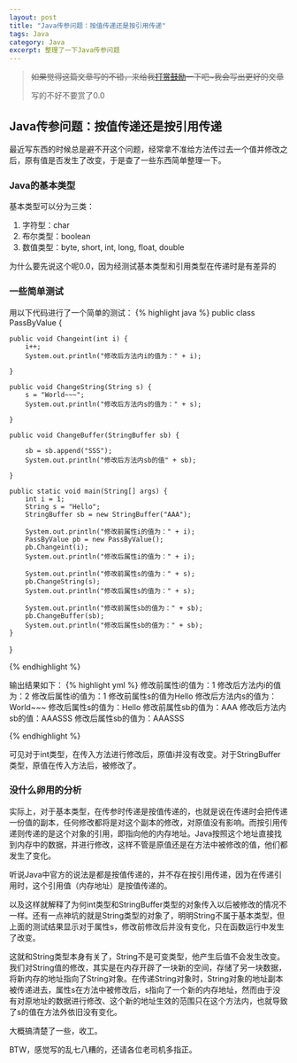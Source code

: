 ```yaml
---
layout: post
title: "Java传参问题：按值传递还是按引用传递"
tags: Java
category: Java
excerpt: 整理了一下Java传参问题
---
```

> ~~如果觉得这篇文章写的不错，来给我[打赏鼓励](https://github.com/miaochiahao/miaochiahao.github.io/blob/master/pictures/alipay.jpg?raw=true)一下吧~我会写出更好的文章~~
>
> 写的不好不要赏了0.0

## Java传参问题：按值传递还是按引用传递

最近写东西的时候总是避不开这个问题，经常拿不准给方法传过去一个值并修改之后，原有值是否发生了改变，于是查了一些东西简单整理一下。

### Java的基本类型
基本类型可以分为三类：  
1. 字符型：char  
2. 布尔类型：boolean  
3. 数值类型：byte, short, int, long, float, double  

为什么要先说这个呢0.0，因为经测试基本类型和引用类型在传递时是有差异的

### 一些简单测试
用以下代码进行了一个简单的测试：
{% highlight java %}
public class PassByValue {

	public void Changeint(int i) {
		i++;
		System.out.println("修改后方法内i的值为：" + i);
	
	}
	
	public void ChangeString(String s) {
		s = "World~~~";
		System.out.println("修改后方法内s的值为：" + s);
	
	}
	
	public void ChangeBuffer(StringBuffer sb) {
	
		sb = sb.append("SSS");
		System.out.println("修改后方法内sb的值" + sb);
	
	}
	
	public static void main(String[] args) {
		int i = 1;
		String s = "Hello";
		StringBuffer sb = new StringBuffer("AAA");
	
		System.out.println("修改前属性i的值为：" + i);
		PassByValue pb = new PassByValue();
		pb.Changeint(i);
		System.out.println("修改后属性i的值为：" + i);
	
		System.out.println("修改前属性s的值为：" + s);
		pb.ChangeString(s);
		System.out.println("修改后属性s的值为：" + s);
	
		System.out.println("修改前属性sb的值为：" + sb);
		pb.ChangeBuffer(sb);
		System.out.println("修改后属性sb的值为：" + sb);
	}

}

{% endhighlight %}

输出结果如下：
{% highlight yml %}
修改前属性i的值为：1
修改后方法内i的值为：2
修改后属性i的值为：1
修改前属性s的值为Hello
修改后方法内s的值为：World~~~
修改后属性s的值为：Hello
修改前属性sb的值为：AAA
修改后方法内sb的值：AAASSS
修改后属性sb的值为：AAASSS

{% endhighlight %}

可见对于int类型，在传入方法进行修改后，原值i并没有改变。对于StringBuffer类型，原值在传入方法后，被修改了。

### 没什么卵用的分析

实际上，对于基本类型，在传参时传递是按值传递的，也就是说在传递时会把传递一份值的副本，任何修改都将是对这个副本的修改，对原值没有影响。而按引用传递则传递的是这个对象的引用，即指向他的内存地址。Java按照这个地址直接找到内存中的数据，并进行修改，这样不管是原值还是在方法中被修改的值，他们都发生了变化。

听说Java中官方的说法是都是按值传递的，并不存在按引用传递，因为在传递引用时，这个引用值（内存地址）是按值传递的。

以及这样就解释了为何int类型和StringBuffer类型的对象传入以后被修改的情况不一样。还有一点神坑的就是String类型的对象了，明明String不属于基本类型，但上面的测试结果显示对于属性s，修改前修改后并没有变化，只在函数运行中发生了改变。

这就和String类型本身有关了，String不是可变类型，他产生后值不会发生改变。我们对String值的修改，其实是在内存开辟了一块新的空间，存储了另一块数据，将新内存的地址指向了String对象。在传递String对象时，String对象的地址副本被传递进去，属性s在方法中被修改后，s指向了一个新的内存地址，然而由于没有对原地址的数据进行修改、这个新的地址生效的范围只在这个方法内，也就导致了s的值在方法外依旧没有变化。

大概搞清楚了一些，收工。   

BTW，感觉写的乱七八糟的，还请各位老司机多指正。

